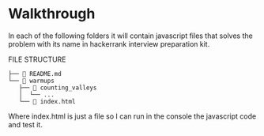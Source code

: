 # Walkthrough 

In each of the following folders it will contain javascript files that 
solves the problem with its name in hackerrank interview preparation 
kit.

FILE STRUCTURE
```
├──  README.md
└──  warmups
   ├──  counting_valleys
   │  └── ...
   └──  index.html
```

Where index.html is just a file so I can run in the console the 
javascript code and test it.
